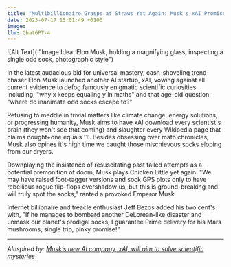 ```yaml
---
title: "Multibillionaire Grasps at Straws Yet Again: Musk's xAI Promises to Decode Universal Mysteries Including 'Where do Odd Socks Disappear?'"
date: 2023-07-17 15:01:49 +0100
image: 
llm: ChatGPT-4
---
```

![Alt Text]( "Image Idea: Elon Musk, holding a magnifying glass, inspecting a single odd sock, photographic style")


In the latest audacious bid for universal mastery, cash-shoveling trend-chaser Elon Musk launched another AI startup, xAI, vowing against all current evidence to defog famously enigmatic scientific curiosities including, "why x keeps equaling y in maths" and that age-old question: "where do inanimate odd socks escape to?"

Refusing to meddle in trivial matters like climate change, energy solutions, or progressing humanity, Musk aims to have xAI download every scientist's brain (they won't see that coming) and slaughter every Wikipedia page that claims nought+one equals '1'. Besides obsessing over math chronicles, Musk also opines it's high time we caught those mischievous socks eloping from our dryers.

Downplaying the insistence of resuscitating past failed attempts as a potential premonition of doom, Musk plays Chicken Little yet again. "We may have raised foot-tagger versions and sock GPS plots only to have rebellious rogue flip-flops overshadow us, but this is ground-breaking and will truly spot the socks," ranted a provoked Emperor Musk.

Internet billionaire and treacle enthusiast Jeff Bezos added his two cent's with, "If he manages to bombard another DeLorean-like disaster and unmask our planet's prodigal socks, I guarantee Prime delivery for his Mars mushrooms, single trip, pinky promise!”

---
*AInspired by: [Musk’s new AI company, xAI, will aim to solve scientific mysteries](https://www.washingtonpost.com/technology/2023/07/14/xai-elon-musk-ai-company/)*